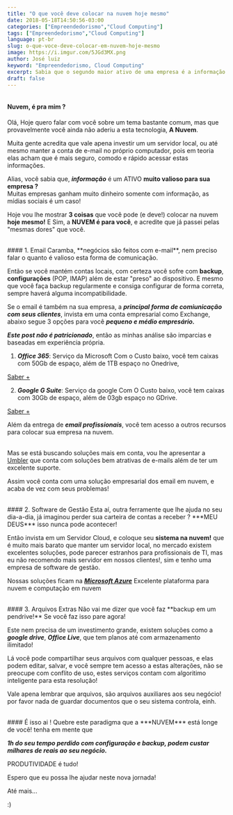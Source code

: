 ```yaml
---
title: "O que você deve colocar na nuvem hoje mesmo"
date: 2018-05-18T14:50:56-03:00
categories: ["Empreendedorismo","Cloud Computing"]
tags: ["Empreendedorismo","Cloud Computing"]
language: pt-br
slug: o-que-voce-deve-colocar-em-nuvem-hoje-mesmo
image: https://i.imgur.com/5JGd3MX.png
author: José luiz
keyword: "Empreendedorismo, Cloud Computing"
excerpt: Sabia que o segundo maior ativo de uma empresa é a informação ? e como você cuida dela em sua empresa ? É isso que trato neste post!
draft: false
---
```



 <!-- {{< youtube _jdL2h5w57c >}} -->
 <img src="https://i.imgur.com/5JGd3MX.png" class="img-fluid" alt="">

<br>

#### Nuvem, é pra mim ? 
Olá, Hoje quero falar com você sobre um tema bastante comum, mas que provavelmente você ainda não aderiu a esta tecnologia, **A Nuvem**.

Muita gente acredita que vale apena investir um um servidor local, ou até mesmo manter a conta de e-mail no próprio computador, pois em teoria elas acham que é mais seguro, comodo e rápido acessar estas informações.

Alias, você sabia que, ***informação*** é um ATIVO **muito valioso para sua empresa ?**
<br>
Muitas empresas ganham muito dinheiro somente com informação, as mídias sociais é um caso!

Hoje vou lhe mostrar <b>3 coisas</b> que você pode (e deve!) colocar na nuvem **hoje mesmo!**
E Sim, a **NUVEM é para você**, e acredite que já passei pelas "mesmas dores" que você.

<br>
#### 1. Email
Caramba, **negócios são feitos com e-mail**, nem preciso falar o quanto é valioso esta forma de comunicação. 

Então se você mantém contas locais, com certeza você sofre com **backup**, **configurações** (POP, IMAP)
além de estar "preso" ao dispositivo. E mesmo que você faça backup regularmente e consiga configurar de forma correta, sempre haverá alguma incompatibilidade.


Se o email é também na sua empresa, a ***principal forma de comiunicação com seus clientes***, invista em uma conta empresarial como Exchange, abaixo segue 3 opções para você ***pequeno e médio empresário.***

***Este post não é patricionado***, então as minhas análise são imparcias e baseadas em experiência própria.

1. ***Office 365***: Serviço da Microsoft
 Com o Custo baixo, você tem caixas com 50Gb de espaço, além de 1TB espaço no Onedrive,
 <a href="https://products.office.com/pt-br/business/office-365-business-essentials" target="_blank">
 Saber +</a> 

2. ***Google G Suite***: Serviço da google 
    Com O Custo baixo, você tem caixas com 30Gb de espaço, além de 03gb espaço no GDrive.
<a href="https://gsuite.google.com/intl/pt-BR/pricing.html" target="_blank">
 Saber +</a> 

Além da entrega de ***email profissionais***, você tem acesso a outros recursos para colocar sua empresa na nuvem.

<br>
Mas se está buscando soluções mais em conta, vou lhe apresentar a <a href="https://www.umbler.com/br/precos" target="_blank">Umbler</a>  que conta com soluções bem atrativas de e-mails além de ter um excelente suporte.


Assim você conta com uma solução empresarial dos email em nuvem, e acaba de vez com seus problemas!



<br>
#### 2. Software de Gestão
Esta aí, outra ferramente que lhe ajuda no seu dia-a-dia, já imaginou perder sua carteira de contas a receber ? 
***MEU DEUS*** isso nunca pode acontecer! 

Então invista em um Servidor Cloud, e coloque seu **sistema na nuvem!** que é muito mais barato que manter um servidor local, no mercado existem excelentes soluções, pode parecer estranhos para profissionais de TI, mas eu não recomendo mais servidor em nossos clientes!, sim e tenho uma empresa de software de gestão.

Nossas soluções ficam na ***<a href="https://azure.microsoft.com/pt-br/" target="_blank">Microsoft Azure</a>***
 Excelente plataforma para nuvem e computação em nuvem



<br>
#### 3. Arquivos Extras
Não vai me dizer que você faz **backup em um pendrive!** Se você faz isso pare agora!

Este nem precisa de um investimento grande, existem soluções como a ***google drive***, ***Office Live***, que tem planos até com armazenamento ilimitado!

Lá você pode compartilhar seus arquivos com qualquer pessoas, e elas podem editar, salvar, e você sempre tem acesso a estas alterações, não se preocupe com conflito de uso, estes serviços contam com algoritimo inteligente para esta resolução!

Vale apena lembrar que arquivos, são arquivos auxiliares aos seu negócio! por favor nada de guardar documentos que o seu sistema controla, einh.


<Br>
#### É isso ai !
Quebre este paradigma que a ***NUVEM*** está longe de você! tenha em mente que 

***1h do seu tempo perdido com configuração e backup, podem custar milhares de reais ao seu negócio.***

PRODUTIVIDADE é tudo!

Espero que eu possa lhe ajudar neste nova jornada!

Até mais...

:)